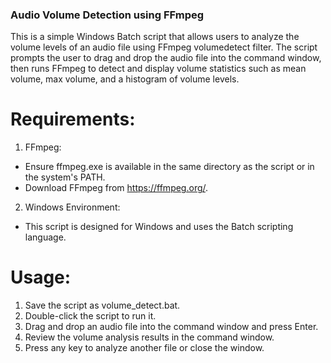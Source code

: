 ### Audio Volume Detection using FFmpeg

This is a simple Windows Batch script that allows users to analyze the volume levels of an audio file using FFmpeg volumedetect filter. The script prompts the user to drag and drop the audio file into the command window, then runs FFmpeg to detect and display volume statistics such as mean volume, max volume, and a histogram of volume levels.

# Requirements:

1. FFmpeg:
- 	Ensure ffmpeg.exe is available in the same directory as the script or in the system's PATH.
- 	Download FFmpeg from https://ffmpeg.org/.
2. Windows Environment:
- 	This script is designed for Windows and uses the Batch scripting language.

# Usage:
1. Save the script as volume_detect.bat.
2. Double-click the script to run it.
3. Drag and drop an audio file into the command window and press Enter.
4. Review the volume analysis results in the command window.
5. Press any key to analyze another file or close the window.

